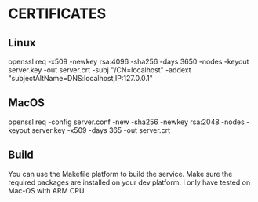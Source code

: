 # CERTIFICATES

## Linux
openssl req -x509 -newkey rsa:4096 -sha256 -days 3650 -nodes -keyout server.key -out server.crt -subj "/CN=localhost" -addext "subjectAltName=DNS:localhost,IP:127.0.0.1"


## MacOS
openssl req -config server.conf -new -sha256 -newkey rsa:2048 -nodes -keyout server.key -x509 -days 365 -out server.crt

## Build
You can use the Makefile platform to build the service. Make sure the required packages are installed on your dev platform.
I only have tested on Mac-OS with ARM CPU.
